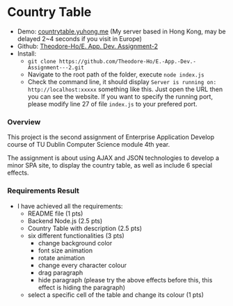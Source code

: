 # Country Table

- Demo: [countrytable.yuhong.me](https://countrytable.yuhong.me/) (My server based in Hong Kong, may be delayed 2~4 seconds if you visit in Europe)
- Github: [Theodore-Ho/E. App. Dev. Assignment-2](https://github.com/Theodore-Ho/E.-App.-Dev.-Assignment---2)
- Install: 
  - ```git clone https://github.com/Theodore-Ho/E.-App.-Dev.-Assignment---2.git```
  - Navigate to the root path of the folder, execute ```node index.js```
  - Check the command line, it should display ```Server is running on: http://localhost:xxxxx``` something like this. Just open the URL then you can see the website. If you want to specify the running port, please modify line 27 of file ```index.js``` to your prefered port.

### Overview

This project is the second assignment of Enterprise Application Develop course of TU Dublin Computer Science module 4th year.

The assignment is about using AJAX and JSON technologies to develop a minor SPA site, to display the country table, as well as include 6 special effects.

### Requirements Result

- I have achieved all the requirements:
  - README file (1 pts)
  - Backend Node.js (2.5 pts)
  - Country Table with description (2.5 pts)
  - six different functionalities (3 pts)
    - change background color
    - font size animation
    - rotate animation
    - change every character colour
    - drag paragraph
    - hide paragraph (please try the above effects before this, this effect is hiding the paragraph)
  - select a specific cell of the table and change its colour (1 pts)